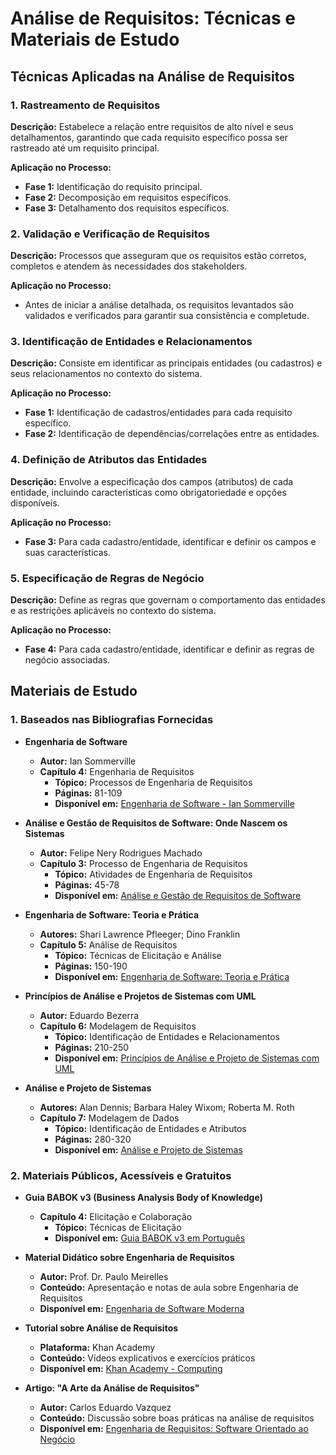 # Análise de Requisitos: Técnicas e Materiais de Estudo

## Técnicas Aplicadas na Análise de Requisitos

### 1. Rastreamento de Requisitos

**Descrição:** Estabelece a relação entre requisitos de alto nível e seus detalhamentos, garantindo que cada requisito específico possa ser rastreado até um requisito principal.

**Aplicação no Processo:**
- **Fase 1:** Identificação do requisito principal.
- **Fase 2:** Decomposição em requisitos específicos.
- **Fase 3:** Detalhamento dos requisitos específicos.

### 2. Validação e Verificação de Requisitos

**Descrição:** Processos que asseguram que os requisitos estão corretos, completos e atendem às necessidades dos stakeholders.

**Aplicação no Processo:**
- Antes de iniciar a análise detalhada, os requisitos levantados são validados e verificados para garantir sua consistência e completude.

### 3. Identificação de Entidades e Relacionamentos

**Descrição:** Consiste em identificar as principais entidades (ou cadastros) e seus relacionamentos no contexto do sistema.

**Aplicação no Processo:**
- **Fase 1:** Identificação de cadastros/entidades para cada requisito específico.
- **Fase 2:** Identificação de dependências/correlações entre as entidades.

### 4. Definição de Atributos das Entidades

**Descrição:** Envolve a especificação dos campos (atributos) de cada entidade, incluindo características como obrigatoriedade e opções disponíveis.

**Aplicação no Processo:**
- **Fase 3:** Para cada cadastro/entidade, identificar e definir os campos e suas características.

### 5. Especificação de Regras de Negócio

**Descrição:** Define as regras que governam o comportamento das entidades e as restrições aplicáveis no contexto do sistema.

**Aplicação no Processo:**
- **Fase 4:** Para cada cadastro/entidade, identificar e definir as regras de negócio associadas.

## Materiais de Estudo

### 1. Baseados nas Bibliografias Fornecidas

- **Engenharia de Software**

  - **Autor:** Ian Sommerville
  - **Capítulo 4:** Engenharia de Requisitos
    - **Tópico:** Processos de Engenharia de Requisitos
    - **Páginas:** 81-109
    - **Disponível em:** [Engenharia de Software - Ian Sommerville](https://www.facom.ufu.br/~william/Disciplinas%202018-2/BSI-GSI030-EngenhariaSoftware/Livro/engenhariaSoftwareSommerville.pdf)

- **Análise e Gestão de Requisitos de Software: Onde Nascem os Sistemas**

  - **Autor:** Felipe Nery Rodrigues Machado
  - **Capítulo 3:** Processo de Engenharia de Requisitos
    - **Tópico:** Atividades de Engenharia de Requisitos
    - **Páginas:** 45-78
    - **Disponível em:** [Análise e Gestão de Requisitos de Software](https://www.amazon.com.br/An%C3%A1lise-Gest%C3%A3o-Requisitos-Software-Sistemas/dp/8536516062)

- **Engenharia de Software: Teoria e Prática**

  - **Autores:** Shari Lawrence Pfleeger; Dino Franklin
  - **Capítulo 5:** Análise de Requisitos
    - **Tópico:** Técnicas de Elicitação e Análise
    - **Páginas:** 150-190
    - **Disponível em:** [Engenharia de Software: Teoria e Prática](https://www.amazon.com.br/Engenharia-Software-Shari-Lawrence-Pfleeger/dp/8587918311)

- **Princípios de Análise e Projetos de Sistemas com UML**

  - **Autor:** Eduardo Bezerra
  - **Capítulo 6:** Modelagem de Requisitos
    - **Tópico:** Identificação de Entidades e Relacionamentos
    - **Páginas:** 210-250
    - **Disponível em:** [Princípios de Análise e Projeto de Sistemas com UML](https://www.tecgraf.puc-rio.br/ftp_pub/lfm/EduardoBezerra-PrincipiosAnaliseProjetoSistemasComUML-2aEd.pdf)

- **Análise e Projeto de Sistemas**

  - **Autores:** Alan Dennis; Barbara Haley Wixom; Roberta M. Roth
  - **Capítulo 7:** Modelagem de Dados
    - **Tópico:** Identificação de Entidades e Atributos
    - **Páginas:** 280-320
    - **Disponível em:** [Análise e Projeto de Sistemas](https://www.grupogen.com.br/e-book-analise-e-projeto-de-sistemas/)

### 2. Materiais Públicos, Acessíveis e Gratuitos

- **Guia BABOK v3 (Business Analysis Body of Knowledge)**

  - **Capítulo 4:** Elicitação e Colaboração
    - **Tópico:** Técnicas de Elicitação
    - **Disponível em:** [Guia BABOK v3 em Português](https://iiba.org.br/index.php/consultar/104-babok-pt)

- **Material Didático sobre Engenharia de Requisitos**

  - **Autor:** Prof. Dr. Paulo Meirelles
  - **Conteúdo:** Apresentação e notas de aula sobre Engenharia de Requisitos
  - **Disponível em:** [Engenharia de Software Moderna](https://engsoftmoderna.info/cap3.html)

- **Tutorial sobre Análise de Requisitos**

  - **Plataforma:** Khan Academy
  - **Conteúdo:** Vídeos explicativos e exercícios práticos
  - **Disponível em:** [Khan Academy - Computing](https://www.khanacademy.org/computing)

- **Artigo: "A Arte da Análise de Requisitos"**

  - **Autor:** Carlos Eduardo Vazquez
  - **Conteúdo:** Discussão sobre boas práticas na análise de requisitos
  - **Disponível em:** [Engenharia de Requisitos: Software Orientado ao Negócio](https://www.amazon.com.br/Engenharia-Requisitos-Software-Orientado-Neg%C3%B3cio/dp/8574523561)
